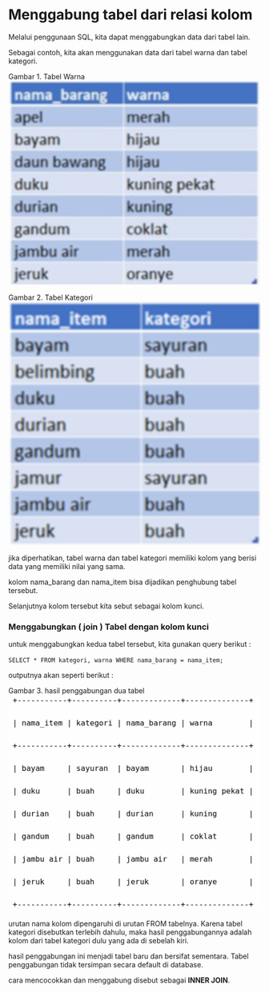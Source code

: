# Menggabung tabel dari relasi kolom

Melalui penggunaan SQL, kita dapat menggabungkan data dari tabel lain.

Sebagai contoh, kita akan menggunakan data dari tabel warna dan tabel kategori.

Gambar 1. Tabel Warna
![Gambar 1](/gambar1.png)

Gambar 2. Tabel Kategori
![Gambar 2](/gambar1a.png)

jika diperhatikan, tabel warna dan tabel kategori memiliki kolom yang berisi data yang memiliki nilai yang sama.

kolom nama_barang dan nama_item bisa dijadikan penghubung tabel tersebut.

Selanjutnya kolom tersebut kita sebut sebagai kolom kunci.

### Menggabungkan ( join ) Tabel dengan kolom kunci

untuk menggabungkan kedua tabel tersebut, kita gunakan query berikut :

`
SELECT * FROM kategori, warna WHERE nama_barang = nama_item;
`

outputnya akan seperti berikut :

Gambar 3. hasil penggabungan dua tabel
![Gambar 2](/gambar1c.png)

urutan nama kolom dipengaruhi di urutan FROM tabelnya.
Karena tabel kategori disebutkan terlebih dahulu, maka hasil penggabungannya adalah kolom dari tabel kategori dulu yang ada di sebelah kiri.

hasil penggabungan ini menjadi tabel baru dan bersifat sementara. Tabel penggabungan tidak tersimpan secara default di database.

cara mencocokkan dan menggabung disebut sebagai **INNER JOIN**.

